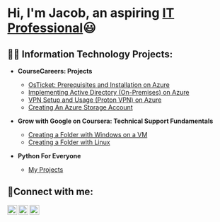 <h1>Hi, I'm Jacob, an aspiring <a href="https://linkedin.com/in/jacob-andrade-065686140"> IT Professional</a>😃</h1>

<h2>👨‍💻 Information Technology Projects:</h2>

- <b>CourseCareers: Projects</b>
  - [OsTicket: Prerequisites and Installation on Azure](https://github.com/andradejacob36/osTicket-Help-Desk-Implementation)
  - [Implementing Active Directory (On-Premises) on Azure](https://github.com/andradejacob36/Implementing-Active-Directory-On-Premises-in-Azure.)
  - [VPN Setup and Usage (Proton VPN) on Azure](https://github.com/andradejacob36/VPN-Setup-and-Usage-Proton-VPN)
  - [Creating An Azure Storage Account](https://github.com/andradejacob36/Creating-An-Azure-Storage-Account)


- <b>Grow with Google on Coursera: Technical Support Fundamentals</b>
  - [Creating a Folder with Windows on a VM](https://github.com/andradejacob36/Creating-a-Folder-with-Windows-on-a-VM)
  - [Creating a Folder with Linux](https://github.com/andradejacob36/Creating-a-Folder-with-Linux)

- <b>Python For Everyone</b>
  - [My Projects](https://github.com/andradejacob36/Python-for-Everyone)


<h2>🤳Connect with me:</h2>

[<img align="left" alt="Josh | Twitter" width="22px" src="https://cdn.jsdelivr.net/npm/simple-icons@v3/icons/twitter.svg" />][twitter]
[<img align="left" alt="Josh | LinkedIn" width="22px" src="https://cdn.jsdelivr.net/npm/simple-icons@v3/icons/linkedin.svg" />][linkedin]
[<img align="left" alt="Josh | Instagram" width="22px" src="https://cdn.jsdelivr.net/npm/simple-icons@v3/icons/instagram.svg" />][instagram]

[twitter]: https://twitter.com/@andradejacob36
[instagram]: https://www.instagram.com/j_andrade_2019
[linkedin]: https://linkedin.com/in/jacob-andrade-065686140
